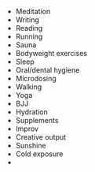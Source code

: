 - Meditation
- Writing
- Reading
- Running
- Sauna
- Bodyweight exercises
- Sleep
- Oral/dental hygiene
- Microdosing
- Walking
- Yoga
- BJJ
- Hydration
- Supplements
- Improv
- Creative output
- Sunshine
- Cold exposure
- 